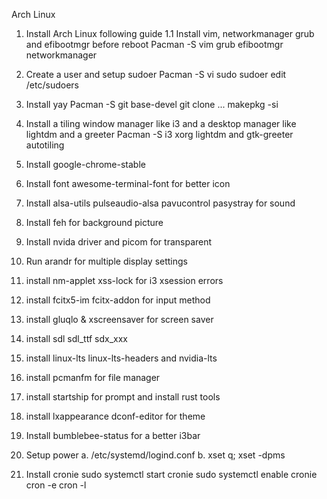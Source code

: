 Arch Linux

1. Install Arch Linux following guide
1.1 Install vim, networkmanager grub and efibootmgr before reboot
    Pacman -S vim grub efibootmgr networkmanager

2. Create a user and setup sudoer
    Pacman -S vi sudo
    sudoer edit /etc/sudoers

3. Install yay
    Pacman -S git base-devel
    git clone ...
    makepkg -si

4. Install a tiling window manager like i3 and a desktop manager like lightdm and a greeter
    Pacman -S i3 xorg lightdm and gtk-greeter autotiling

5. Install google-chrome-stable
6. Install font
    awesome-terminal-font for better icon

7. Install alsa-utils pulseaudio-alsa pavucontrol pasystray for sound

8. Install feh for background picture

9. Install nvida driver and picom for transparent

10. Run arandr for multiple display settings

11. install nm-applet xss-lock for i3 xsession errors

12. install fcitx5-im fcitx-addon for input method

13. install gluqlo & xscreensaver for screen saver

14. install sdl sdl_ttf sdx_xxx

15. install linux-lts linux-lts-headers and nvidia-lts

16. install pcmanfm for file manager

17. install startship for prompt and install rust tools

18. install lxappearance dconf-editor for theme

19. Install bumblebee-status for a better i3bar

20. Setup power
	a. /etc/systemd/logind.conf
	b. xset q; xset -dpms

21. Install cronie
	sudo systemctl start cronie
	sudo systemctl enable cronie
	cron -e
	cron -l
